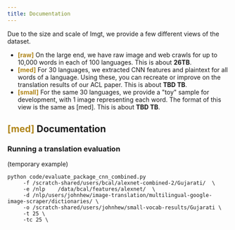 ```yaml
---
title: Documentation
---
```


Due to the size and scale of Imgt, we provide a few different views of the dataset.

 - **<span style="color:#B08519">[raw]</span>** On the large end, we have raw image and web crawls for up to 10,000 words in each of 100 languages.
This is about **26TB**. 
 - **<span style="color:#B08519">[med]</span>** For 30 languages, we extracted CNN features and plaintext for all words of a language. Using these, you can recreate or improve on the translation results of our ACL paper. This is about **TBD TB**.
 - **<span style="color:#B08519">[small]</span>** For the same 30 languages, we provide a "toy" sample for development, with 1 image representing each word. The format of this view is the same as \[med\]. This is about **TBD TB**.



## **<span style="color:#B08519">[med]</span>** Documentation

### Running a translation evaluation

(temporary example)

```
python code/evaluate_package_cnn_combined.py 
     -f /scratch-shared/users/bcal/alexnet-combined-2/Gujarati/  \
     -e /nlp    /data/bcal/features/alexnet/  \
     -d /nlp/users/johnhew/image-translation/multilingual-google-image-scraper/dictionaries/ \
     -o /scratch-shared/users/johnhew/small-vocab-results/Gujarati \
     -t 25 \
     -tc 25 \
```
